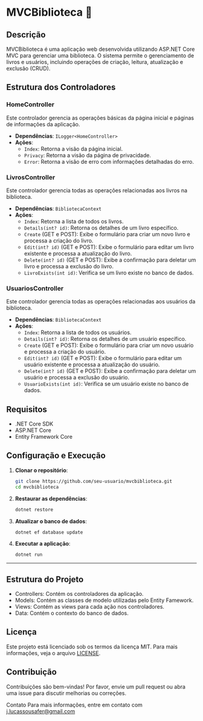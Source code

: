 # MVCBiblioteca 📖

## Descrição
MVCBiblioteca é uma aplicação web desenvolvida utilizando ASP.NET Core MVC para gerenciar uma biblioteca. O sistema permite o gerenciamento de livros e usuários, incluindo operações de criação, leitura, atualização e exclusão (CRUD).

## Estrutura dos Controladores

### HomeController
Este controlador gerencia as operações básicas da página inicial e páginas de informações da aplicação.

- **Dependências**: `ILogger<HomeController>`
- **Ações**:
  - `Index`: Retorna a visão da página inicial.
  - `Privacy`: Retorna a visão da página de privacidade.
  - `Error`: Retorna a visão de erro com informações detalhadas do erro.

### LivrosController
Este controlador gerencia todas as operações relacionadas aos livros na biblioteca.

- **Dependências**: `BibliotecaContext`
- **Ações**:
  - `Index`: Retorna a lista de todos os livros.
  - `Details(int? id)`: Retorna os detalhes de um livro específico.
  - `Create` (GET e POST): Exibe o formulário para criar um novo livro e processa a criação do livro.
  - `Edit(int? id)` (GET e POST): Exibe o formulário para editar um livro existente e processa a atualização do livro.
  - `Delete(int? id)` (GET e POST): Exibe a confirmação para deletar um livro e processa a exclusão do livro.
  - `LivroExists(int id)`: Verifica se um livro existe no banco de dados.

### UsuariosController
Este controlador gerencia todas as operações relacionadas aos usuários da biblioteca.

- **Dependências**: `BibliotecaContext`
- **Ações**:
  - `Index`: Retorna a lista de todos os usuários.
  - `Details(int? id)`: Retorna os detalhes de um usuário específico.
  - `Create` (GET e POST): Exibe o formulário para criar um novo usuário e processa a criação do usuário.
  - `Edit(int? id)` (GET e POST): Exibe o formulário para editar um usuário existente e processa a atualização do usuário.
  - `Delete(int? id)` (GET e POST): Exibe a confirmação para deletar um usuário e processa a exclusão do usuário.
  - `UsuarioExists(int id)`: Verifica se um usuário existe no banco de dados.

## Requisitos
- .NET Core SDK
- ASP.NET Core
- Entity Framework Core

## Configuração e Execução
1. **Clonar o repositório**:
   ```bash
   git clone https://github.com/seu-usuario/mvcbiblioteca.git
   cd mvcbiblioteca 
   ```
2. **Restaurar as dependências**:
    ```bash
    dotnet restore
    ```
3. **Atualizar o banco de dados**:
    ```bash
    dotnet ef database update
    ```
4. **Executar a aplicação**:
    ```bash
    dotnet run
    ```
---
## Estrutura do Projeto

- Controllers: Contém os controladores da aplicação.
- Models: Contém as classes de modelo utilizadas pelo Entity Famework.
- Views: Contém as views para cada ação nos controladores.
- Data: Contém o contexto do banco de dados.

## Licença
Este projeto está licenciado sob os termos da licença MIT. Para mais informações, veja o arquivo [LICENSE](LICENSE).

## Contribuição
Contribuições são bem-vindas! Por favor, envie um pull request ou abra uma issue para discutir melhorias ou correções.

Contato
Para mais informações, entre em contato com j.lucassousafer@gmail.com


